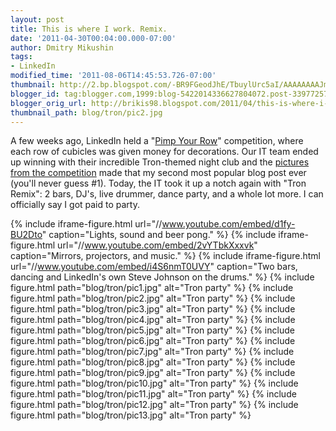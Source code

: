 ```yaml
---
layout: post
title: This is where I work. Remix.
date: '2011-04-30T00:04:00.000-07:00'
author: Dmitry Mikushin
tags:
- LinkedIn
modified_time: '2011-08-06T14:45:53.726-07:00'
thumbnail: http://2.bp.blogspot.com/-BR9FGeodJhE/TbuylUrc5aI/AAAAAAAAJm0/2YfMM1kc22o/s72-c/IMG_0476.JPG
blogger_id: tag:blogger.com,1999:blog-5422014336627804072.post-3397725749355707615
blogger_orig_url: http://brikis98.blogspot.com/2011/04/this-is-where-i-work-remix.html
thumbnail_path: blog/tron/pic2.jpg
---
```


A few weeks ago, LinkedIn held a "[Pimp Your 
Row](https://www.ybrikman.com/writing/2011/04/01/this-is-where-i-work/)" 
competition, where each row of cubicles was given money for decorations. Our 
IT team ended up winning with their incredible Tron-themed night club and the 
[pictures from the 
competition](https://www.ybrikman.com/writing/2011/04/01/this-is-where-i-work/) 
made that my second most popular blog post ever (you'll never guess #1). 
Today, the IT took it up a notch again with "Tron Remix": 2 bars, DJ's, live 
drummer, dance party, and a whole lot more. I can officially say I got paid to 
party. 

{% include iframe-figure.html url="//www.youtube.com/embed/d1fy-BU2Dto" caption="Lights, sound and beer pong." %}
{% include iframe-figure.html url="//www.youtube.com/embed/2vYTbkXxxvk" caption="Mirrors, projectors, and music." %}
{% include iframe-figure.html url="//www.youtube.com/embed/i4S6nmT0UVY" caption="Two bars, dancing and LinkedIn's own Steve Johnson on the drums." %}
{% include figure.html path="blog/tron/pic1.jpg" alt="Tron party" %}
{% include figure.html path="blog/tron/pic2.jpg" alt="Tron party" %}
{% include figure.html path="blog/tron/pic3.jpg" alt="Tron party" %}
{% include figure.html path="blog/tron/pic4.jpg" alt="Tron party" %}
{% include figure.html path="blog/tron/pic5.jpg" alt="Tron party" %}
{% include figure.html path="blog/tron/pic6.jpg" alt="Tron party" %}
{% include figure.html path="blog/tron/pic7.jpg" alt="Tron party" %}
{% include figure.html path="blog/tron/pic8.jpg" alt="Tron party" %}
{% include figure.html path="blog/tron/pic9.jpg" alt="Tron party" %}
{% include figure.html path="blog/tron/pic10.jpg" alt="Tron party" %}
{% include figure.html path="blog/tron/pic11.jpg" alt="Tron party" %}
{% include figure.html path="blog/tron/pic12.jpg" alt="Tron party" %}
{% include figure.html path="blog/tron/pic13.jpg" alt="Tron party" %}
